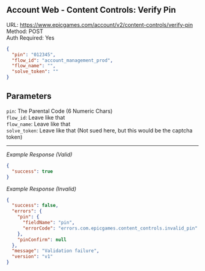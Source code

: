 ## Account Web - Content Controls: Verify Pin

URL: https://www.epicgames.com/account/v2/content-controls/verify-pin \
Method: POST \
Auth Required: Yes

```json
{
  "pin": "012345",
  "flow_id": "account_management_prod",
  "flow_name": "",
  "solve_token": ""
}
```

## Parameters

`pin`: The Parental Code (6 Numeric Chars) <br/>
`flow_id`: Leave like that <br/>
`flow_name`: Leave like that <br/>
`solve_token`: Leave like that (Not sued here, but this would be the captcha token)

---

_Example Response (Valid)_

```json
{
  "success": true
}
```

_Example Response (Invalid)_

```json
{
  "success": false,
  "errors": {
    "pin": {
      "fieldName": "pin",
      "errorCode": "errors.com.epicgames.content_controls.invalid_pin"
    },
    "pinConfirm": null
  },
  "message": "Validation failure",
  "version": "v1"
}
```
